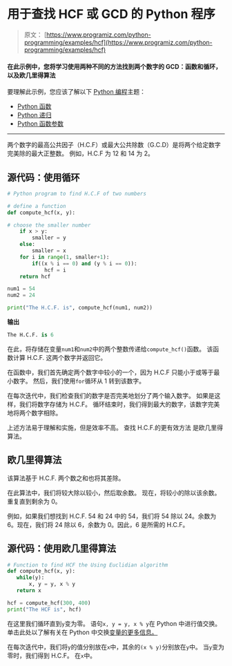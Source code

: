# 用于查找 HCF 或 GCD 的 Python 程序

> 原文： [https://www.programiz.com/python-programming/examples/hcf](https://www.programiz.com/python-programming/examples/hcf)

#### 在此示例中，您将学习使用两种不同的方法找到两个数字的 GCD：函数和循环，以及欧几里得算法

要理解此示例，您应该了解以下 [Python 编程](/python-programming "Python tutorial")主题：

*   [Python 函数](/python-programming/function)
*   [Python 递归](/python-programming/recursion)
*   [Python 函数参数](/python-programming/function-argument)

* * *

两个数字的最高公共因子（H.C.F）或最大公共除数（G.C.D）是将两个给定数字完美除的最大正整数。 例如，H.C.F 为 12 和 14 为 2。

## 源代码：使用循环

```py
# Python program to find H.C.F of two numbers

# define a function
def compute_hcf(x, y):

# choose the smaller number
    if x > y:
        smaller = y
    else:
        smaller = x
    for i in range(1, smaller+1):
        if((x % i == 0) and (y % i == 0)):
            hcf = i 
    return hcf

num1 = 54 
num2 = 24

print("The H.C.F. is", compute_hcf(num1, num2)) 
```

**输出**

```py
The H.C.F. is 6

```

在此，将存储在变量`num1`和`num2`中的两个整数传递给`compute_hcf()`函数。 该函数计算 H.C.F. 这两个数字并返回它。

在函数中，我们首先确定两个数字中较小的一个，因为 H.C.F 只能小于或等于最小数字。 然后，我们使用`for`循环从 1 转到该数字。

在每次迭代中，我们检查我们的数字是否完美地划分了两个输入数字。 如果是这样，我们将数字存储为 H.C.F。 循环结束时，我们得到最大的数字，该数字完美地将两个数字相除。

上述方法易于理解和实施，但是效率不高。 查找 H.C.F.的更有效方法 是欧几里得算法。

## 欧几里得算法

该算法基于 H.C.F. 两个数之和也将其差除。

在此算法中，我们将较大除以较小，然后取余数。 现在，将较小的除以该余数。 重复直到剩余为 0。

例如，如果我们想找到 H.C.F. 54 和 24 中的 54，我们将 54 除以 24。余数为 6。现在，我们将 24 除以 6，余数为 0。因此，6 是所需的 H.C.F。

## 源代码：使用欧几里得算法

```py
# Function to find HCF the Using Euclidian algorithm
def compute_hcf(x, y):
   while(y):
       x, y = y, x % y
   return x

hcf = compute_hcf(300, 400)
print("The HCF is", hcf)
```

在这里我们循环直到`y`变为零。 语句`x, y = y, x % y`在 Python 中进行值交换。 单击此处以了解有关在 Python 中交换[变量的更多信息。](/python-programming/examples/swap-variables "Source Code to Swap Variables")

在每次迭代中，我们将`y`的值分别放在`x`中，其余的`(x % y)`分别放在`y`中。 当`y`变为零时，我们得到 H.C.F。 在`x`中。